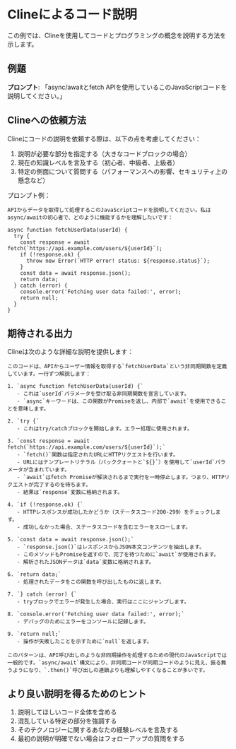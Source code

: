 # Clineによるコード説明

この例では、Clineを使用してコードとプログラミングの概念を説明する方法を示します。

## 例題

**プロンプト**: 「async/awaitとfetch APIを使用しているこのJavaScriptコードを説明してください。」

## Clineへの依頼方法

Clineにコードの説明を依頼する際は、以下の点を考慮してください：

1. 説明が必要な部分を指定する（大きなコードブロックの場合）
2. 現在の知識レベルを言及する（初心者、中級者、上級者）
3. 特定の側面について質問する（パフォーマンスへの影響、セキュリティ上の懸念など）

プロンプト例：
```
APIからデータを取得して処理するこのJavaScriptコードを説明してください。私はasync/awaitの初心者で、どのように機能するかを理解したいです：

async function fetchUserData(userId) {
  try {
    const response = await fetch(`https://api.example.com/users/${userId}`);
    if (!response.ok) {
      throw new Error(`HTTP error! status: ${response.status}`);
    }
    const data = await response.json();
    return data;
  } catch (error) {
    console.error('Fetching user data failed:', error);
    return null;
  }
}
```

## 期待される出力

Clineは次のような詳細な説明を提供します：

```
このコードは、APIからユーザー情報を取得する`fetchUserData`という非同期関数を定義しています。一行ずつ解説します：

1. `async function fetchUserData(userId) {`
   - これは`userId`パラメータを受け取る非同期関数を宣言しています。
   - `async`キーワードは、この関数がPromiseを返し、内部で`await`を使用できることを意味します。

2. `try {`
   - これはtry/catchブロックを開始します。エラー処理に使用されます。

3. `const response = await fetch(`https://api.example.com/users/${userId}`);`
   - `fetch()`関数は指定されたURLにHTTPリクエストを行います。
   - URLにはテンプレートリテラル（バッククォートと`${}`）を使用して`userId`パラメータが含まれています。
   - `await`はfetch Promiseが解決されるまで実行を一時停止します。つまり、HTTPリクエストが完了するのを待ちます。
   - 結果は`response`変数に格納されます。

4. `if (!response.ok) {`
   - HTTPレスポンスが成功したかどうか（ステータスコード200-299）をチェックします。
   - 成功しなかった場合、ステータスコードを含むエラーをスローします。

5. `const data = await response.json();`
   - `response.json()`はレスポンスからJSON本文コンテンツを抽出します。
   - このメソッドもPromiseを返すので、完了を待つために`await`が使用されます。
   - 解析されたJSONデータは`data`変数に格納されます。

6. `return data;`
   - 処理されたデータをこの関数を呼び出したものに返します。

7. `} catch (error) {`
   - tryブロックでエラーが発生した場合、実行はここにジャンプします。

8. `console.error('Fetching user data failed:', error);`
   - デバッグのためにエラーをコンソールに記録します。

9. `return null;`
   - 操作が失敗したことを示すために`null`を返します。

このパターンは、API呼び出しのような非同期操作を処理するための現代のJavaScriptでは一般的です。`async/await`構文により、非同期コードが同期コードのように見え、振る舞うようになり、`.then()`呼び出しの連鎖よりも理解しやすくなることが多いです。
```

## より良い説明を得るためのヒント

1. 説明してほしいコード全体を含める
2. 混乱している特定の部分を強調する
3. そのテクノロジーに関するあなたの経験レベルを言及する
4. 最初の説明が明確でない場合はフォローアップの質問をする
